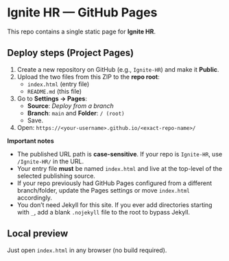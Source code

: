 # Ignite HR — GitHub Pages

This repo contains a single static page for **Ignite HR**.

## Deploy steps (Project Pages)

1. Create a new repository on GitHub (e.g., `Ignite-HR`) and make it **Public**.
2. Upload the two files from this ZIP to the **repo root**:
   - `index.html` (entry file)
   - `README.md` (this file)
3. Go to **Settings → Pages**:
   - **Source**: *Deploy from a branch*
   - **Branch**: `main` and **Folder**: `/ (root)`
   - Save.
4. Open: `https://<your-username>.github.io/<exact-repo-name>/`

**Important notes**

- The published URL path is **case-sensitive**. If your repo is `Ignite-HR`, use `/Ignite-HR/` in the URL.
- Your entry file **must** be named `index.html` and live at the top-level of the selected publishing source.
- If your repo previously had GitHub Pages configured from a different branch/folder, update the Pages settings or move `index.html` accordingly.
- You don’t need Jekyll for this site. If you ever add directories starting with `_`, add a blank `.nojekyll` file to the root to bypass Jekyll.

## Local preview

Just open `index.html` in any browser (no build required).